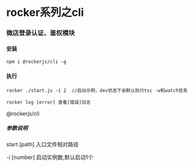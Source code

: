# rocker系列之cli
### 微店登录认证、鉴权模块

#### 安装

    npm i @rockerjs/cli -g

#### 执行
    
    rocker ./start.js -i 2  //启动示例，dev状态下会默认执行tsc -w和watch任务

    rocker log [error] 查看[错误]日志
 
@rockerjs/cli 

##### 参数说明

start [path] 入口文件相对路径

-i [number] 启动实例数,默认启动1个